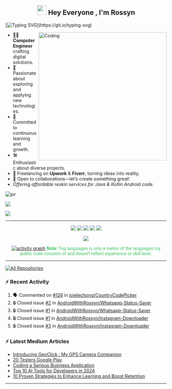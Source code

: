 <h2 align="center"><img src="https://emojis.slackmojis.com/emojis/images/1531849430/4246/blob-sunglasses.gif?1531849430" width="30"/> Hey Everyone , I'm Rossyn</h2>

<p align="center">

[![Typing SVG](https://readme-typing-svg.demolab.com?font=Roboto,sans-serif&size=40&pause=1000&color=40c463&center=true&vCenter=true&random=false&width=1200&lines=%F0%9F%92%BB+%22Crafting+Code%2C+Building+Dreams%22;+%F0%9F%92%BB+Welcome+to+My+GitHub+Universe!)](https://git.io/typing-svg)
</p>



<img align="right" alt="Coding" width="400" src="https://github.com/AndroidWithRossyn/AndroidWithRossyn/assets/118904953/f01daec3-1d1c-4f83-89e5-7454d9a573ad">

- 👨‍💻 **Computer Engineer** crafting digital solutions.
- 🚀 Passionate about exploring and applying new technologies.
- 📖 Committed to continuous learning and growth.
- 🛠️ Enthusiastic about diverse projects.
- 💼 Freelancing on **Upwork** & **Fiverr**, turning ideas into reality.
- 👥 Open to collaborations—let’s create something great!
- *Offering affordable reskin services for Java & Kotlin Android code.*



<div align="start">

![pv](https://pageview.vercel.app/?github_user=AndroidWithRossyn)

</div>

<div align="start">
  
<a href="https://groups.google.com/g/android-testers-community"><img src="https://img.shields.io/badge/Become Tester-PlayStore Apps-red"></a>

</div>
<div align="start">
  
<a href="mailto:banrossyn@gmail.com"><img src="https://img.shields.io/badge/Gmail-EA4335.svg?logo=Gmail&logoColor=white"></a>

</div>


---
<div align="center">

![](http://github-profile-summary-cards.vercel.app/api/cards/profile-details?username=AndroidWithRossyn&theme=github_dark)
![](http://github-profile-summary-cards.vercel.app/api/cards/stats?username=AndroidWithRossyn&theme=github_dark)
![](http://github-profile-summary-cards.vercel.app/api/cards/productive-time?username=AndroidWithRossyn&theme=github_dark&utcOffset=8)
![](http://github-profile-summary-cards.vercel.app/api/cards/repos-per-language?username=AndroidWithRossyn&theme=github_dark)
![](http://github-profile-summary-cards.vercel.app/api/cards/most-commit-language?username=AndroidWithRossyn&theme=github_dark)
<p align="center">
  <img alig src="https://github-profile-trophy.vercel.app/?username=AndroidWithRossyn&theme=onedark&column=-1&title=Repositories,Stars,Commits,Followers,PullRequest,MultipleLang&margin-w=10" />
</p>

[![activity graph](https://github-readme-activity-graph.vercel.app/graph?username=androidwithrossyn&bg_color=0d1117&color=ffffff&line=40c463&point=fff7e0&area=true&hide_border=true)](https://github.com/AndroidWithRossyn/github-readme-activity-graph)
<span style="color:#40c463; font-family: Roboto, sans-serif;"><b>Note:</b> Top languages is only a metric of the languages my public code consists of and doesn't reflect experience or skill level.</span>
  


</div>

---


<p align="left">
<a href="https://github.com/AndroidWithRossyn?tab=repositories&sort=stargazers"><img alt="All Repositories" title="All Repositories" src="https://custom-icon-badges.demolab.com/badge/-Click%20Here%20For%20All%20My%20Repos-1F222E?style=for-the-badge&logoColor=white&logo=repo"/></a>
  
</p>

### :zap: Recent Activity

<!--START_SECTION:activity-->
1. 🗣 Commented on [#126](https://github.com/joielechong/CountryCodePicker/issues/126#issuecomment-2383421576) in [joielechong/CountryCodePicker](https://github.com/joielechong/CountryCodePicker)
2. 🔒 Closed issue [#2](https://github.com/AndroidWithRossyn/Whatsapp-Status-Saver/issues/2) in [AndroidWithRossyn/Whatsapp-Status-Saver](https://github.com/AndroidWithRossyn/Whatsapp-Status-Saver)
3. 🔒 Closed issue [#1](https://github.com/AndroidWithRossyn/Whatsapp-Status-Saver/issues/1) in [AndroidWithRossyn/Whatsapp-Status-Saver](https://github.com/AndroidWithRossyn/Whatsapp-Status-Saver)
4. 🔒 Closed issue [#1](https://github.com/AndroidWithRossyn/Instagram-Downloader/issues/1) in [AndroidWithRossyn/Instagram-Downloader](https://github.com/AndroidWithRossyn/Instagram-Downloader)
5. 🔒 Closed issue [#3](https://github.com/AndroidWithRossyn/Instagram-Downloader/issues/3) in [AndroidWithRossyn/Instagram-Downloader](https://github.com/AndroidWithRossyn/Instagram-Downloader)
<!--END_SECTION:activity-->

### :zap: Latest Medium Articles
<!-- ARTICLES:START -->
- [Introducing GeoClick : My GPS Camera Companion](https://medium.com/@banrossyn/introducing-geoclick-my-gps-camera-companion-5d40cefa6e11?source=rss-098e7dd463fb------2)
- [20 Testers Google Play](https://medium.com/@banrossyn/20-testers-google-play-5361008bc24b?source=rss-098e7dd463fb------2)
- [Coding a Serious Business Application](https://medium.com/@banrossyn/coding-a-serious-business-application-dd650189f672?source=rss-098e7dd463fb------2)
- [Top 10 AI Tools for Developers in 2024](https://medium.com/@banrossyn/top-10-ai-tools-for-developers-in-2024-4657b74d6b58?source=rss-098e7dd463fb------2)
- [10 Proven Strategies to Enhance Learning and Boost Retention](https://medium.com/@banrossyn/10-proven-strategies-to-enhance-learning-and-boost-retention-7d00fed8d189?source=rss-098e7dd463fb------2)
<!-- ARTICLES:END -->
---

